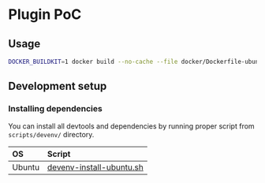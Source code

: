 # Plugin PoC

## Usage

```bash
DOCKER_BUILDKIT=1 docker build --no-cache --file docker/Dockerfile-ubuntu-devenv --output out .
```

## Development setup

### Installing dependencies

You can install all devtools and dependencies by running proper script from `scripts/devenv/` directory.


| OS    | Script                                                               |
| :-----| :--------------------------------------------------------------------|
| Ubuntu| [devenv-install-ubuntu.sh](./scripts/devenv/devenv-install-ubuntu.sh)|
